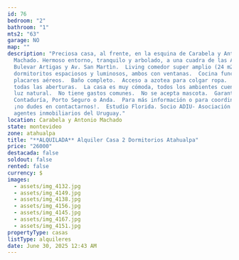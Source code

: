 ```yaml
---
id: 76
bedroom: "2"
bathroom: "1"
mts2: "63"
garage: NO
map: ""
description: "Preciosa casa, al frente, en la esquina de Carabela y Antonio
  Machado. Hermoso entorno, tranquilo y arbolado, a una cuadra de las Avenidas
  Bulevar Artigas y Av. San Martìn.  Living comedor super amplio (24 m2), 2
  dormitoritos espaciosos y luminosos, ambos con ventanas.  Cocina funcional con
  placares aéreos.  Baño completo.  Acceso a azotea para colgar ropa.  Rejas en
  todas las aberturas.  La casa es muy cómoda, todos los ambientes cuentan con
  luz natural.  No tiene gastos comunes.  No se acepta mascota.  Garantías:
  Contaduría, Porto Seguro o Anda.  Para más información o para coordinar visita
  ¡no dudes en contactarnos!.  Estudio Florida. Socio ADIU- Asociación de
  agentes inmobiliarios del Uruguay."
location: Carabela y Antonio Machado
state: montevideo
zone: atahualpa
title: "**ALQUILADA** Alquiler Casa 2 Dormitorios Atahualpa"
price: "26000"
destacada: false
soldout: false
rented: false
currency: $
images:
  - assets/img_4132.jpg
  - assets/img_4149.jpg
  - assets/img_4138.jpg
  - assets/img_4156.jpg
  - assets/img_4145.jpg
  - assets/img_4167.jpg
  - assets/img_4151.jpg
propertyType: casas
listType: alquileres
date: June 30, 2025 12:43 AM
---
```

